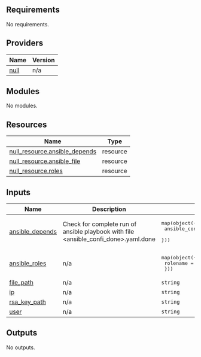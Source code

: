 ## Requirements

No requirements.

## Providers

| Name | Version |
|------|---------|
| <a name="provider_null"></a> [null](#provider\_null) | n/a |

## Modules

No modules.

## Resources

| Name | Type |
|------|------|
| [null_resource.ansible_depends](https://registry.terraform.io/providers/hashicorp/null/latest/docs/resources/resource) | resource |
| [null_resource.ansible_file](https://registry.terraform.io/providers/hashicorp/null/latest/docs/resources/resource) | resource |
| [null_resource.roles](https://registry.terraform.io/providers/hashicorp/null/latest/docs/resources/resource) | resource |

## Inputs

| Name | Description | Type | Default | Required |
|------|-------------|------|---------|:--------:|
| <a name="input_ansible_depends"></a> [ansible\_depends](#input\_ansible\_depends) | Check for complete run of ansible playbook with file <ansible\_confi\_done>.yaml.done | <pre>map(object({<br>        ansible_config_done = string<br>    }))</pre> | `{}` | no |
| <a name="input_ansible_roles"></a> [ansible\_roles](#input\_ansible\_roles) | n/a | <pre>map(object({<br>        rolename = string<br>    }))</pre> | `{}` | no |
| <a name="input_file_path"></a> [file\_path](#input\_file\_path) | n/a | `string` | n/a | yes |
| <a name="input_ip"></a> [ip](#input\_ip) | n/a | `string` | n/a | yes |
| <a name="input_rsa_key_path"></a> [rsa\_key\_path](#input\_rsa\_key\_path) | n/a | `string` | n/a | yes |
| <a name="input_user"></a> [user](#input\_user) | n/a | `string` | n/a | yes |

## Outputs

No outputs.
